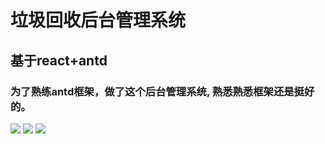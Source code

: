 # 垃圾回收后台管理系统
## 基于react+antd

### 为了熟练antd框架，做了这个后台管理系统, 熟悉熟悉框架还是挺好的。


<img src="https://github.com/YaoMaGit/AntReact/blob/master/antd-demo/src/login/img/login.jpg" />

<img src="https://github.com/YaoMaGit/AntReact/blob/master/antd-demo/src/login/img/1565751121.jpg" />

<img src="https://github.com/YaoMaGit/AntReact/blob/master/antd-demo/src/login/img/1565751133(1).jpg" />
